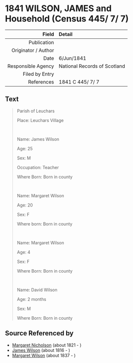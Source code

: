 ﻿---
layout: page
permalink: /sources/s34873492
---

# 1841 WILSON, JAMES and Household (Census 445/ 7/ 7)

Field | Detail
---:|:---
Publication | 
Originator / Author | 
Date | 6/Jun/1841
Responsible Agency | National Records of Scotland
Filed by Entry | 
References | 1841 C 445/ 7/ 7

## Text

> Parish of Leuchars
>
> Place: Leuchars Village
>
> <br/>
>
> Name: James Wilson
>
> Age: 25
>
> Sex: M
>
> Occupation: Teacher
>
> Where Born: Born in county
>
> <br/>
>
> Name: Margaret Wilson
>
> Age: 20
>
> Sex: F
>
> Where born: Born in county
>
> <br/>
>
> Name: Margaret Wilson
>
> Age: 4
>
> Sex: F
>
> Where Born: Born in county
>
> <br/>
>
> Name: David Wilson
>
> Age: 2 months
>
> Sex: M
>
> Where Born: Born in county
>

## Source Referenced by

* [Margaret Nicholson](../people/@22262126@-margaret-nicholson-b1821-d.md) (about 1821 - )
* [James Wilson](../people/@98356536@-james-wilson-b1816-d.md) (about 1816 - )
* [Margaret Wilson](../people/@63936152@-margaret-wilson-b1837-d.md) (about 1837 - )
